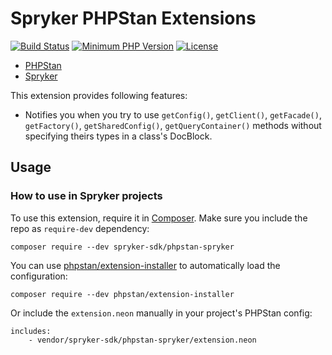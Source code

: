 # Spryker PHPStan Extensions
[![Build Status](https://github.com/spryker-sdk/phpstan-spryker/workflows/CI/badge.svg?branch=master)](https://github.com/spryker-sdk/phpstan-spryker/actions?query=workflow%3ACI+branch%3Amaster)
[![Minimum PHP Version](http://img.shields.io/badge/php-%3E%3D%207.3-8892BF.svg)](https://php.net/)
[![License](https://poser.pugx.org/spryker/code-sniffer/license.svg)](https://packagist.org/packages/spryker-sdk/phpstan-spryker)

* [PHPStan](https://github.com/phpstan/phpstan)
* [Spryker](https://spryker.com/)

This extension provides following features:

* Notifies you when you try to use `getConfig()`, `getClient()`, `getFacade()`, `getFactory()`, `getSharedConfig()`, `getQueryContainer()` methods without specifying theirs types in a class's DocBlock.


## Usage

### How to use in Spryker projects
To use this extension, require it in [Composer](https://getcomposer.org/). Make sure you include the repo as `require-dev` dependency:
```
composer require --dev spryker-sdk/phpstan-spryker
```

You can use [phpstan/extension-installer](https://github.com/phpstan/extension-installer) to automatically load the configuration:
```
composer require --dev phpstan/extension-installer
```

Or include the `extension.neon` manually in your project's PHPStan config:

```
includes:
    - vendor/spryker-sdk/phpstan-spryker/extension.neon
```
